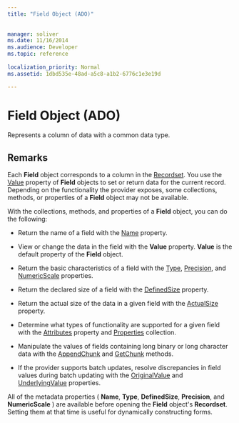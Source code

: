 ```yaml
---
title: "Field Object (ADO)"
 
 
manager: soliver
ms.date: 11/16/2014
ms.audience: Developer
ms.topic: reference
  
localization_priority: Normal
ms.assetid: 1dbd535e-48ad-a5c8-a1b2-6776c1e3e19d

---
```


# Field Object (ADO)

Represents a column of data with a common data type.
  
## Remarks

Each **Field** object corresponds to a column in the [Recordset](recordset-object-ado.md). You use the [Value](value-property-ado.md) property of **Field** objects to set or return data for the current record. Depending on the functionality the provider exposes, some collections, methods, or properties of a **Field** object may not be available. 
  
With the collections, methods, and properties of a **Field** object, you can do the following: 
  
- Return the name of a field with the [Name](name-property-ado.md) property. 
    
- View or change the data in the field with the **Value** property. **Value** is the default property of the **Field** object. 
    
- Return the basic characteristics of a field with the [Type](type-property-ado.md), [Precision](precision-property-ado.md), and [NumericScale](numericscale-property-ado.md) properties. 
    
- Return the declared size of a field with the [DefinedSize](definedsize-property-ado.md) property. 
    
- Return the actual size of the data in a given field with the [ActualSize](actualsize-property-ado.md) property. 
    
- Determine what types of functionality are supported for a given field with the [Attributes](attributes-property-ado.md) property and [Properties](properties-collection-ado.md) collection. 
    
- Manipulate the values of fields containing long binary or long character data with the [AppendChunk](appendchunk-method-ado.md) and [GetChunk](getchunk-method-ado.md) methods. 
    
- If the provider supports batch updates, resolve discrepancies in field values during batch updating with the [OriginalValue](originalvalue-property-ado.md) and [UnderlyingValue](underlyingvalue-property-ado.md) properties. 
    
All of the metadata properties ( **Name**, **Type**, **DefinedSize**, **Precision**, and **NumericScale** ) are available before opening the **Field** object's **Recordset**. Setting them at that time is useful for dynamically constructing forms. 
  

